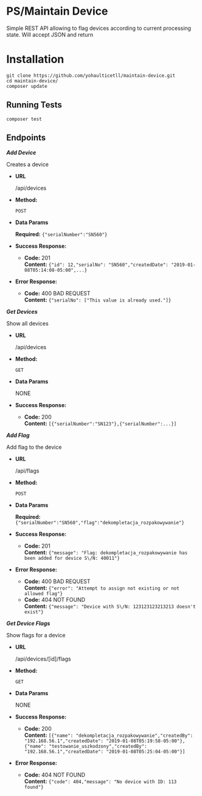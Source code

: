 PS/Maintain Device
========================

Simple REST API allowing to flag devices according to current processing state. Will accept JSON and return

# Installation
```
git clone https://github.com/yohaulticetll/maintain-device.git
cd maintain-device/
composer update
```
## Running Tests

```
composer test
```

## Endpoints

***Add Device***

  Creates a device

* **URL**

  /api/devices

* **Method:**

  `POST` 

* **Data Params**

  **Required:** `{"serialNumber":"SN560"}`

* **Success Response:**

  * **Code:** 201 <br />
    **Content:** `{"id": 12,"serialNo": "SN560","createdDate": "2019-01-08T05:14:08-05:00",...}`
 
* **Error Response:**

  * **Code:** 400 BAD REQUEST <br />
    **Content:** `{"serialNo": ["This value is already used."]}`
    
***Get Devices***

  Show all devices

* **URL**

  /api/devices

* **Method:**

  `GET` 

* **Data Params**

  NONE

* **Success Response:**

  * **Code:** 200 <br />
    **Content:** `[{"serialNumber":"SN123"},{"serialNumber":...}]`

  
***Add Flag***

  Add flag to the device

* **URL**

  /api/flags

* **Method:**

  `POST` 

* **Data Params**

  **Required:** `{"serialNumber":"SN560","flag":"dekompletacja_rozpakowywanie"}`

* **Success Response:**

  * **Code:** 201 <br />
    **Content:** `{"message": "Flag: dekompletacja_rozpakowywanie has been added for device S\/N: 40011"}`
 
* **Error Response:**

  * **Code:** 400 BAD REQUEST <br />
    **Content:** `{"error": "Attempt to assign not existing or not allowed flag"}`
  * **Code:** 404 NOT FOUND <br />
    **Content:** `{"message": "Device with S\/N: 123123123213213 doesn't exist"}`
  
***Get Device Flags***

  Show flags for a device

* **URL**

  /api/devices/[id]/flags

* **Method:**

  `GET` 

* **Data Params**

  NONE

* **Success Response:**

  * **Code:** 200 <br />
    **Content:** `[{"name": "dekompletacja_rozpakowywanie","createdBy": "192.168.56.1","createdDate": "2019-01-08T05:19:58-05:00"},
    {"name": "testowanie_uszkodzony","createdBy": "192.168.56.1","createdDate": "2019-01-08T05:25:04-05:00"}]`
 
* **Error Response:**

  * **Code:** 404 NOT FOUND <br />
    **Content:** `{"code": 404,"message": "No device with ID: 113 found"}`

